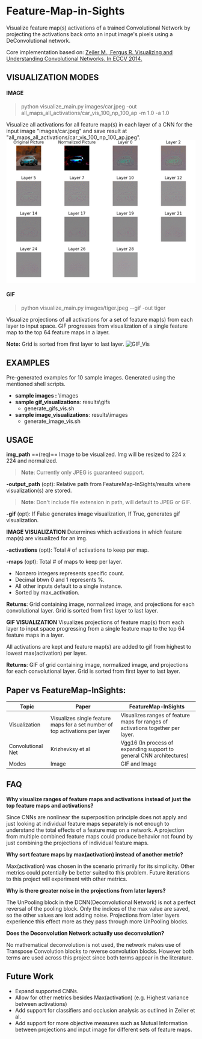 # Feature-Map-in-Sights
Visualize feature map(s) activations of a trained Convolutional Network by projecting the activations back onto an input image's pixels using a DeConvolutional network.

Core implementation based on: [Zeiler M., Fergus R. Visualizing and Understanding Convolutional Networks. In ECCV 2014.](https://link.springer.com/chapter/10.1007/978-3-319-10590-1_53)

## VISUALIZATION MODES
#### IMAGE
>  python visualize_main.py images/car.jpeg -out all_maps_all_activations/car_vis_100_np_100_ap -m 1.0 -a 1.0

Visualize all activations for all feature map(s) in each layer of a CNN for the input image "images/car.jpeg" and save result at "all_maps_all_activations/car_vis_100_np_100_ap.jpeg".
![Image_Vis](results/images/all_maps_all_activations/car_vis_100_mp_100_ap.jpeg)


#### GIF
>  python visualize_main.py images/tiger.jpeg --gif -out tiger

Visualize projections of all activations for a set of feature map(s) from each layer to input space. GIF progresses from visualization of a single feature map to the top 64 feature maps in a layer. 

**Note:** Grid is sorted from first layer to last layer.
![GIF_Vis](results/gifs/tiger.gif)

## EXAMPLES
Pre-generated examples for 10 sample images. Generated using the mentioned shell scripts.
- **sample images :** \images
- **sample gif_visualizations**: results\gifs
	- generate_gifs_vis.sh
- **sample image_visualizations**: results\images
	- generate_image_vis.sh

## USAGE
**img_path** ==(req)== 
Image to be visualized. Img will be resized to 224 x 224 and normalized.

> **Note**: Currently only JPEG is guaranteed support.

**-output_path** (opt): 
Relative path from FeatureMap-InSights/results where visualization(s) are stored. 

> **Note**: Don't include file extension in path, will default to JPEG or GIF.

**-gif** (opt): 
If False generates image visualization,
If True, generates gif visualization.

**IMAGE VISUALIZATION**
Determines which activations in which feature map(s) are visualized for an img. 

**-activations** (opt): Total # of activations to keep per map.

**-maps** (opt): Total # of maps to keep per layer.
* Nonzero integers represents specific count. 
* Decimal btwn 0 and 1 represents %.
* All other inputs default to a single instance. 
* Sorted by max_activation.

**Returns**: Grid containing image, normalized image, and projections for each convolutional layer. Grid is sorted from first layer to last layer.

**GIF VISUALIZATION**
Visualizes projections of feature map(s) from each layer to input space progressing from a single feature map to the top 64 feature maps in a layer. 

All activations are kept and feature map(s) are added to gif from highest to lowest max(activation) per layer.

**Returns**:  GIF of grid containing image, normalized image, and projections for each convolutional layer. Grid is sorted from first layer to last layer.

## Paper vs FeatureMap-InSights:

Topic|Paper | FeatureMap-InSights
------|----  | -------------------------
Visualization | Visualizes single feature maps for a set number of top activations per layer | Visualizes ranges of feature maps for ranges of activations together per layer.
Convolutional Net |  Krizhevksy et al |Vgg16 (In process of expanding support to  general CNN architectures)
Modes | Image | GIF and Image
## FAQ

**Why visualize ranges of feature maps and activations instead of just the top feature maps and activations?**

Since CNNs are nonlinear the superposition principle does not apply and just looking at individual feature maps separately is not enough to understand the total effects of a feature map on a network. A projection from multiple combined feature maps could produce behavior not found by just combining the projections of individual feature maps.

**Why sort feature maps by max(activation) instead of another metric?**

Max(activation) was chosen in the scenario primarily for its simplicity. Other metrics could potentially be better suited to this problem. Future iterations to this project will experiment with other metrics.

**Why is there greater noise in the projections from later layers?**

The UnPooling block in the DCNN(Deconvolutional Network) is not a perfect reversal of the pooling block. Only the indices of the max value are saved, so the other values are lost adding noise. Projections from later layers experience this effect more as they pass through more UnPooling blocks.

**Does the Deconvolution Network actually use deconvolution?**

No mathematical deconvolution is not used, the network makes use of Transpose Convolution blocks to reverse convolution blocks. However both terms are used across this project since both terms appear in the literature. 

## Future Work
- Expand supported CNNs.
- Allow for other metrics besides Max(activation) (e.g. Highest variance between activations)
- Add support for classifiers and occlusion analysis as outlined in Zeiler et al.
- Add support for more objective measures such as Mutual Information between projections and input image for different sets of feature maps.
